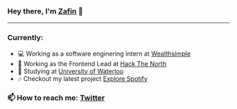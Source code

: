 ### Hey there, I'm [Zafin](https://zafinhassan.com) 👋
---


### Currently:
- 💻  Working as a software enginering intern at [Wealthsimple](https://wealthsimple.com)
- 🔭  Working as the Frontend Lead at [Hack The North](https://hackthenorth.com)
- 🏫  Studying at [University of Waterloo](https://www.uwaterloo.ca/)
- 🎶 Checkout my latest project [Explore Spotify](https://explorespotify.com)

### 📫  How to reach me: [Twitter](https://twitter.com/zafinhassan)

